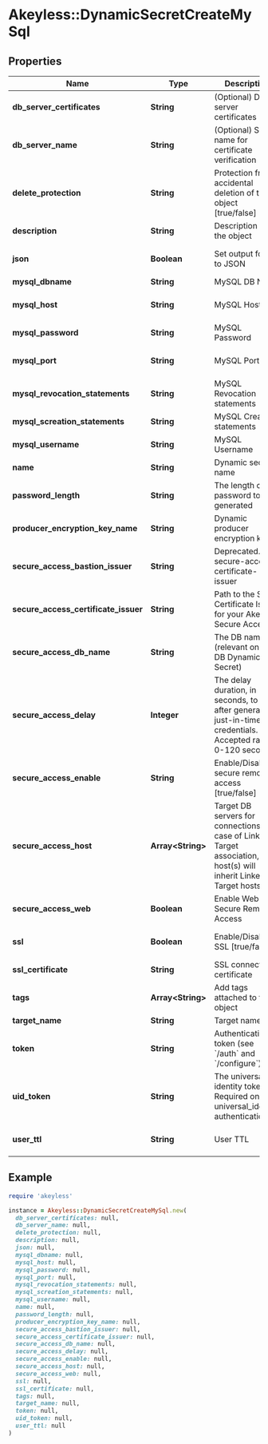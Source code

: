 # Akeyless::DynamicSecretCreateMySql

## Properties

| Name | Type | Description | Notes |
| ---- | ---- | ----------- | ----- |
| **db_server_certificates** | **String** | (Optional) DB server certificates | [optional] |
| **db_server_name** | **String** | (Optional) Server name for certificate verification | [optional] |
| **delete_protection** | **String** | Protection from accidental deletion of this object [true/false] | [optional] |
| **description** | **String** | Description of the object | [optional] |
| **json** | **Boolean** | Set output format to JSON | [optional][default to false] |
| **mysql_dbname** | **String** | MySQL DB Name | [optional] |
| **mysql_host** | **String** | MySQL Host | [optional][default to &#39;127.0.0.1&#39;] |
| **mysql_password** | **String** | MySQL Password | [optional] |
| **mysql_port** | **String** | MySQL Port | [optional][default to &#39;3306&#39;] |
| **mysql_revocation_statements** | **String** | MySQL Revocation statements | [optional] |
| **mysql_screation_statements** | **String** | MySQL Creation statements | [optional] |
| **mysql_username** | **String** | MySQL Username | [optional] |
| **name** | **String** | Dynamic secret name |  |
| **password_length** | **String** | The length of the password to be generated | [optional] |
| **producer_encryption_key_name** | **String** | Dynamic producer encryption key | [optional] |
| **secure_access_bastion_issuer** | **String** | Deprecated. use secure-access-certificate-issuer | [optional] |
| **secure_access_certificate_issuer** | **String** | Path to the SSH Certificate Issuer for your Akeyless Secure Access | [optional] |
| **secure_access_db_name** | **String** | The DB name (relevant only for DB Dynamic-Secret) | [optional] |
| **secure_access_delay** | **Integer** | The delay duration, in seconds, to wait after generating just-in-time credentials. Accepted range: 0-120 seconds | [optional] |
| **secure_access_enable** | **String** | Enable/Disable secure remote access [true/false] | [optional] |
| **secure_access_host** | **Array&lt;String&gt;** | Target DB servers for connections (In case of Linked Target association, host(s) will inherit Linked Target hosts) | [optional] |
| **secure_access_web** | **Boolean** | Enable Web Secure Remote Access | [optional][default to false] |
| **ssl** | **Boolean** | Enable/Disable SSL [true/false] | [optional][default to false] |
| **ssl_certificate** | **String** | SSL connection certificate | [optional] |
| **tags** | **Array&lt;String&gt;** | Add tags attached to this object | [optional] |
| **target_name** | **String** | Target name | [optional] |
| **token** | **String** | Authentication token (see &#x60;/auth&#x60; and &#x60;/configure&#x60;) | [optional] |
| **uid_token** | **String** | The universal identity token, Required only for universal_identity authentication | [optional] |
| **user_ttl** | **String** | User TTL | [optional][default to &#39;60m&#39;] |

## Example

```ruby
require 'akeyless'

instance = Akeyless::DynamicSecretCreateMySql.new(
  db_server_certificates: null,
  db_server_name: null,
  delete_protection: null,
  description: null,
  json: null,
  mysql_dbname: null,
  mysql_host: null,
  mysql_password: null,
  mysql_port: null,
  mysql_revocation_statements: null,
  mysql_screation_statements: null,
  mysql_username: null,
  name: null,
  password_length: null,
  producer_encryption_key_name: null,
  secure_access_bastion_issuer: null,
  secure_access_certificate_issuer: null,
  secure_access_db_name: null,
  secure_access_delay: null,
  secure_access_enable: null,
  secure_access_host: null,
  secure_access_web: null,
  ssl: null,
  ssl_certificate: null,
  tags: null,
  target_name: null,
  token: null,
  uid_token: null,
  user_ttl: null
)
```

